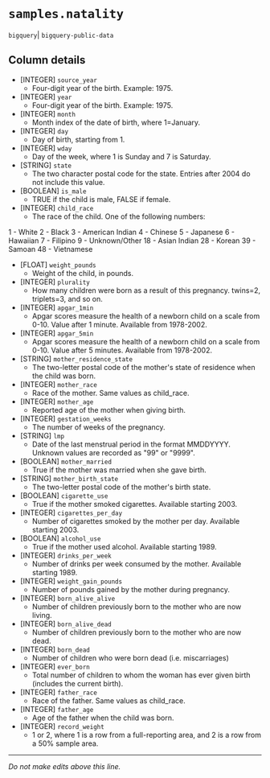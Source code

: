 # `samples.natality`
`bigquery`| `bigquery-public-data`

## Column details
* [INTEGER]   `source_year`
  - Four-digit year of the birth. Example: 1975.
* [INTEGER]   `year`
  - Four-digit year of the birth. Example: 1975.
* [INTEGER]   `month`
  - Month index of the date of birth, where 1=January.
* [INTEGER]   `day`
  - Day of birth, starting from 1.
* [INTEGER]   `wday`
  - Day of the week, where 1 is Sunday and 7 is Saturday.
* [STRING]    `state`
  - The two character postal code for the state. Entries after 2004 do not include this value.
* [BOOLEAN]   `is_male`
  - TRUE if the child is male, FALSE if female.
* [INTEGER]   `child_race`
  - The race of the child. One of the following numbers:

1 - White
2 - Black
3 - American Indian
4 - Chinese
5 - Japanese
6 - Hawaiian
7 - Filipino
9 - Unknown/Other
18 - Asian Indian
28 - Korean
39 - Samoan
48 - Vietnamese
* [FLOAT]     `weight_pounds`
  - Weight of the child, in pounds.
* [INTEGER]   `plurality`
  - How many children were born as a result of this pregnancy. twins=2, triplets=3, and so on.
* [INTEGER]   `apgar_1min`
  - Apgar scores measure the health of a newborn child on a scale from 0-10. Value after 1 minute. Available from 1978-2002.
* [INTEGER]   `apgar_5min`
  - Apgar scores measure the health of a newborn child on a scale from 0-10. Value after 5 minutes. Available from 1978-2002.
* [STRING]    `mother_residence_state`
  - The two-letter postal code of the mother's state of residence when the child was born.
* [INTEGER]   `mother_race`
  - Race of the mother. Same values as child_race.
* [INTEGER]   `mother_age`
  - Reported age of the mother when giving birth.
* [INTEGER]   `gestation_weeks`
  - The number of weeks of the pregnancy.
* [STRING]    `lmp`
  - Date of the last menstrual period in the format MMDDYYYY. Unknown values are recorded as "99" or "9999".
* [BOOLEAN]   `mother_married`
  - True if the mother was married when she gave birth.
* [STRING]    `mother_birth_state`
  - The two-letter postal code of the mother's birth state.
* [BOOLEAN]   `cigarette_use`
  - True if the mother smoked cigarettes. Available starting 2003.
* [INTEGER]   `cigarettes_per_day`
  - Number of cigarettes smoked by the mother per day. Available starting 2003.
* [BOOLEAN]   `alcohol_use`
  - True if the mother used alcohol. Available starting 1989.
* [INTEGER]   `drinks_per_week`
  - Number of drinks per week consumed by the mother. Available starting 1989.
* [INTEGER]   `weight_gain_pounds`
  - Number of pounds gained by the mother during pregnancy.
* [INTEGER]   `born_alive_alive`
  - Number of children previously born to the mother who are now living.
* [INTEGER]   `born_alive_dead`
  - Number of children previously born to the mother who are now dead.
* [INTEGER]   `born_dead`
  - Number of children who were born dead (i.e. miscarriages)
* [INTEGER]   `ever_born`
  - Total number of children to whom the woman has ever given birth (includes the current birth).
* [INTEGER]   `father_race`
  - Race of the father. Same values as child_race.
* [INTEGER]   `father_age`
  - Age of the father when the child was born.
* [INTEGER]   `record_weight`
  - 1 or 2, where 1 is a row from a full-reporting area, and 2 is a row from a 50% sample area.

-------------------------------------------------------------------------------
*Do not make edits above this line.*
